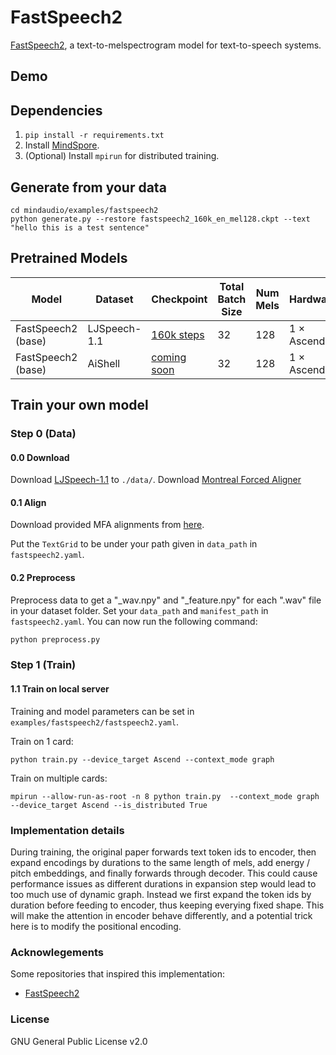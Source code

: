 # FastSpeech2

[FastSpeech2](https://arxiv.org/abs/2006.04558), a text-to-melspectrogram model for text-to-speech systems.

## Demo

## **Dependencies**

1. `pip install -r requirements.txt`
2. Install [MindSpore](https://www.mindspore.cn/install).
3. (Optional) Install `mpirun` for distributed training.

## Generate from your data

```shell
cd mindaudio/examples/fastspeech2
python generate.py --restore fastspeech2_160k_en_mel128.ckpt --text "hello this is a test sentence"
```

## Pretrained Models

| Model | Dataset | Checkpoint | Total Batch Size | Num Mels | Hardware | MindSpore Version |
| -----| ----- | -----| -----| -----| -----| -----|
| FastSpeech2 (base) | LJSpeech-1.1 | [160k steps](https://download.mindspore.cn/toolkits/mindaudio/fastspeech2/fastspeech2_160k_en_mel128.ckpt) | 32 | 128 | 1 $\times$ Ascend | 1.9.0 |
| FastSpeech2 (base) | AiShell | [coming soon]() | 32 | 128 | 1 $\times$ Ascend | 1.9.0 |

## Train your own model

### Step 0 (Data)

#### 0.0 Download

Download [LJSpeech-1.1](http://keithito.com/LJ-Speech-Dataset/) to `./data/`.
Download [Montreal Forced Aligner](https://montreal-forced-aligner.readthedocs.io/en/latest/)

#### 0.1 Align

Download provided MFA alignments from [here](https://drive.google.com/drive/folders/1DBRkALpPd6FL9gjHMmMEdHODmkgNIIK4?usp=sharing).

Put the `TextGrid` to be under your path given in `data_path` in `fastspeech2.yaml`.

#### 0.2 Preprocess

Preprocess data to get a "_wav.npy" and "_feature.npy" for each ".wav" file in your dataset folder. Set your `data_path` and
`manifest_path` in `fastspeech2.yaml`. You can now run the following command:

```python
python preprocess.py
```

### Step 1 (Train)

#### 1.1 Train on local server

Training and model parameters can be set in `examples/fastspeech2/fastspeech2.yaml`.

Train on 1 card:
```shell
python train.py --device_target Ascend --context_mode graph 
```

Train on multiple cards:
```shell
mpirun --allow-run-as-root -n 8 python train.py  --context_mode graph --device_target Ascend --is_distributed True
```

### Implementation details

During training, the original paper forwards text token ids to encoder, then expand encodings by durations to the same length of mels, add energy / pitch embeddings, and finally forwards through decoder. This could cause performance issues as different durations in expansion step would lead to too much use of dynamic graph. Instead we first expand the token ids by duration before feeding to encoder, thus keeping everying fixed shape. This will make the attention in encoder behave differently, and a potential trick here is to modify the positional encoding.

### Acknowlegements

Some repositories that inspired this implementation:
- [FastSpeech2](https://github.com/ming024/FastSpeech2)

### License

GNU General Public License v2.0
